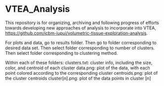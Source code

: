# VTEA_Analysis


This repository is for organizing, archiving and following progress of efforts towards developing new approaches of analysis to incorporate into VTEA, https://github.com/icbm-iupui/volumetric-tissue-exploration-analysis.  



For plots and data, go to results folder.
Then go to folder corresponding to desired data set.
Then select folder corresponding to number of clusters.
Then select folder corresponding to clustering method.

Within each of these folders:
clusters.txt: cluster info, including the size, color, and centroid of each cluster
data.png: plot of the data, with each point colored according to the corresponding cluster
centroids.png: plot of the cluster centroids
cluster[n].png: plot of the data points in cluster [n]